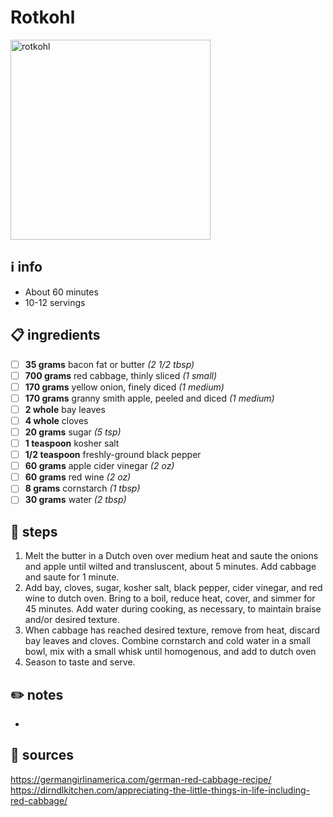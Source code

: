 # Rotkohl  
<img src="https://houseofnasheats.com/wp-content/uploads/2019/09/Rotkohl-German-Red-Cabbage-Recipe-12.jpg" alt="rotkohl" width="320"/>  

## ℹ️ info  
* About 60 minutes  
* 10-12 servings  

## 📋 ingredients  
- [ ] **35	grams**	bacon fat or butter *(2 1/2 tbsp)*
- [ ] **700	grams**	red cabbage, thinly sliced *(1 small)*
- [ ] **170	grams**	yellow onion, finely diced *(1 medium)*
- [ ] **170	grams**	granny smith apple, peeled and diced *(1 medium)*
- [ ] **2	whole**	bay leaves
- [ ] **4	whole**	cloves
- [ ] **20	grams**	sugar *(5 tsp)*
- [ ] **1	teaspoon**	kosher salt
- [ ] **1/2	teaspoon**	freshly-ground black pepper
- [ ] **60	grams**	apple cider vinegar *(2 oz)*
- [ ] **60	grams**	red wine *(2 oz)*
- [ ] **8	grams**	cornstarch *(1 tbsp)*
- [ ] **30	grams**	water *(2 tbsp)*

## 🔪 steps  
1. Melt the butter in a Dutch oven over medium heat and saute the onions and apple until wilted and transluscent, about 5 minutes. Add cabbage and saute for 1 minute.
2. Add bay, cloves, sugar, kosher salt, black pepper, cider vinegar, and red wine to dutch oven. Bring to a boil, reduce heat, cover, and simmer for 45 minutes. Add water during cooking, as necessary, to maintain braise and/or desired texture.
3. When cabbage has reached desired texture, remove from heat, discard bay leaves and cloves. Combine cornstarch and cold water in a small bowl, mix with a small whisk until homogenous, and add to dutch oven
4. Season to taste and serve.

## ✏️ notes  
* 

## 🔗 sources  
https://germangirlinamerica.com/german-red-cabbage-recipe/  
https://dirndlkitchen.com/appreciating-the-little-things-in-life-including-red-cabbage/  
